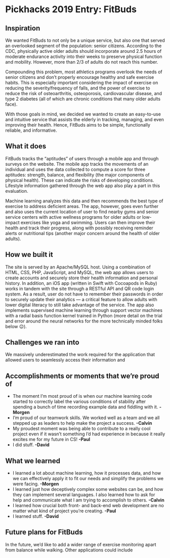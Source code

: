# Pickhacks 2019 Entry: FitBuds
## Inspiration
We wanted FitBuds to not only be a unique service, but also one that served an overlooked segment of the population: senior citizens. According to the CDC, physically active older adults should incorporate around 2.5 hours of moderate endurance activity into their weeks to preserve physical function and mobility. However, more than 2/3 of adults do not reach this number.

Compounding this problem, most athletics programs overlook the needs of senior citizens and don’t properly encourage healthy and safe exercise habits. This is especially important considering the impact of exercise on reducing the severity/frequency of falls, and the power of exercise to reduce the risk of osteoarthritis, osteoporosis, cardiovascular disease, and type 2 diabetes (all of which are chronic conditions that many older adults face).

With those goals in mind, we decided we wanted to create an easy-to-use and intuitive service that assists the elderly in tracking, managing, and even improving their health. Hence, FitBuds aims to be simple, functionally reliable, and informative.

## What it does
FitBuds tracks the “aptitudes” of users through a mobile app and through surveys on the website. The mobile app tracks the movements of an individual and uses the data collected to compute a score for three aptitudes: strength, balance, and flexibility (the major components of physical health). These can indicate the risks of developing conditions. Lifestyle information gathered through the web app also play a part in this evaluation. 

Machine learning analyzes this data and then recommends the best type of exercise to address deficient areas. The app, however, goes even further and also uses the current location of user to find nearby gyms and senior service centers with active wellness programs for older adults or low-impact exercises like yoga and swimming. Users can then improve their health and track their progress, along with possibly receiving reminder alerts or nutritional tips (another major concern around the health of older adults). 

## How we built it
The site is served by an Apache/MySQL host. Using a combination of HTML, CSS, PHP, JavaScript, and MySQL, the web app allows users to create accounts and securely store their health information and personal history. In addition, an iOS app (written in Swift with Cocoapods in Ruby) works in tandem with the site through a RESTful API and QR code login system. As a result, user do not have to remember their passwords in order to securely update their analytics — a critical feature to allow adults with lower digital literacy to still take advantage of the service. The app also implements supervised machine learning through support vector machines with a radial basis function kernel trained in Python (more detail on the trial and error around the neural networks for the more technically minded folks below 😉).


## Challenges we ran into
We massively underestimated the work required for the application that allowed users to seamlessly access their information and 

## Accomplishments or moments that we’re proud of
* The moment I’m most proud of is when our machine learning code started to correctly label the various conditions of stability after spending a bunch of time recording example data and fiddling with it. **-Morgen**
* I’m proud of our teamwork skills. We worked well as a team and we all stepped up as leaders to help make the project a success. **-Calvin**
* My proudest moment was being able to contribute to a really cool project even if it wasn’t something I’d had experience in because it really excites me for my future in CS! **-Paul**
* I did stuff. **-David**

## What we learned
* I learned a lot about machine learning, how it processes data, and how we can effectively apply it to fit our needs and simplify the problems we were facing. **-Morgen**
* I learned just how deceptively complex some websites can be, and how they can implement several languages. I also learned how to ask for help and communicate what I am trying to accomplish to others. **-Calvin**
* I learned how crucial both front- and back-end web development are no matter what kind of project you’re creating. **-Paul**
* I learned stuff. **-David**

## Future plans for FitBuds
In the future, we’d like to add a wider range of exercise monitoring apart from balance while walking. Other applications could include 
